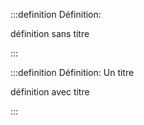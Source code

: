 :::definition Définition:

définition sans titre

:::

:::definition Définition: Un titre

définition avec titre

:::
